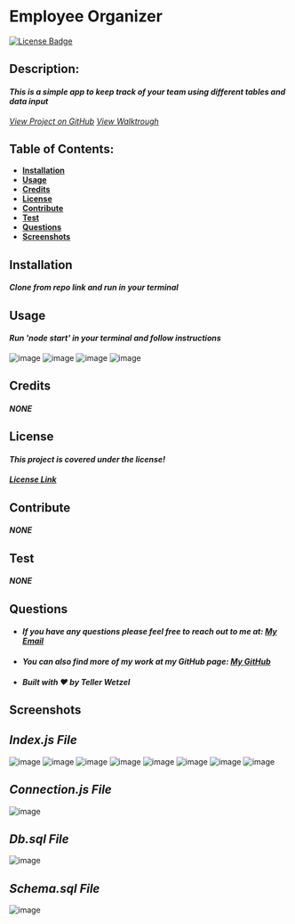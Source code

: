 # Employee Organizer

  [![License Badge](https://img.shields.io/badge/license-ISC-blue.svg)](#license)

  ## Description:
  #### *This is a simple app to keep track of your team using different tables and data input*
  *[View Project on GitHub](https://github.com/teller35/employee-organizer)*
  *[View Walktrough](https://drive.google.com/file/d/1Zt_SkS5shAIiIz_iOeE-y-RUMocZMJks/view?usp=sharing)*

  ## Table of Contents:
  * [**Installation**](#installation)
  * [**Usage**](#usage)
  * [**Credits**](#credits)
  * [**License**](#license)
  * [**Contribute**](#contribute)
  * [**Test**](#test)
  * [**Questions**](#questions)
  * [**Screenshots**](#screenshots)

  ## Installation
  
  #### *Clone from repo link and run in  your terminal*
  

  ## Usage
  #### *Run 'node start' in your terminal and follow instructions*
![image](https://user-images.githubusercontent.com/79383305/120849140-ea027b80-c532-11eb-9f62-eb95a93a86f1.png)
![image](https://user-images.githubusercontent.com/79383305/120849168-f2f34d00-c532-11eb-87a2-65b25f8b8d84.png)
![image](https://user-images.githubusercontent.com/79383305/120849201-fa1a5b00-c532-11eb-8e10-7564acdad0e2.png)
![image](https://user-images.githubusercontent.com/79383305/120849220-01416900-c533-11eb-9389-ad1d0f7bacc1.png)

  ## Credits
  #### *NONE*

  ## License
  #### *This project is covered under the  license!*
  #### *[License Link](https://choosealicense.com/licenses/isc)*

  ## Contribute
  #### *NONE*

  ## Test
  #### *NONE*

  ## Questions
  * #### *If you have any questions please feel free to reach out to me at: <a href='mailto:tellerwetzel@yahoo.com'></i>My Email</a>*
  * #### *You can also find more of my work at my GitHub page: [My GitHub](https://github.com/teller35)*
  * #### *Built with ❤️ by Teller Wetzel*

  ## Screenshots
  ## *Index.js File*
![image](https://user-images.githubusercontent.com/79383305/120837935-883b1500-c524-11eb-9d09-665ecada5345.png)
![image](https://user-images.githubusercontent.com/79383305/120837982-90935000-c524-11eb-9f07-da3abb351e92.png)
![image](https://user-images.githubusercontent.com/79383305/120838028-98eb8b00-c524-11eb-8369-8ebab7c0537f.png)
![image](https://user-images.githubusercontent.com/79383305/120838043-9f7a0280-c524-11eb-97a4-97755667eaec.png)
![image](https://user-images.githubusercontent.com/79383305/120838076-a7d23d80-c524-11eb-818e-797841dd102b.png)
![image](https://user-images.githubusercontent.com/79383305/120838109-b0c30f00-c524-11eb-9812-42d8387aab8f.png)
![image](https://user-images.githubusercontent.com/79383305/120838143-b91b4a00-c524-11eb-91c8-34bdd9a24273.png)
![image](https://user-images.githubusercontent.com/79383305/120838167-c0425800-c524-11eb-9f4e-998480a8d785.png)

## *Connection.js File*
![image](https://user-images.githubusercontent.com/79383305/120838506-1d3e0e00-c525-11eb-8eb4-c2685cc10e89.png)

## *Db.sql File*
![image](https://user-images.githubusercontent.com/79383305/120838506-1d3e0e00-c525-11eb-8eb4-c2685cc10e89.png)

## *Schema.sql File*
![image](https://user-images.githubusercontent.com/79383305/120838733-64c49a00-c525-11eb-862e-49f039c47073.png)